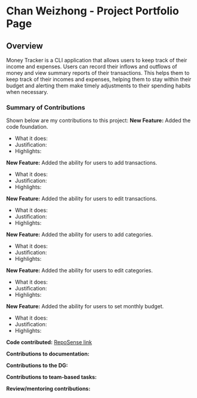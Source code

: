 # Chan Weizhong - Project Portfolio Page

## Overview
Money Tracker is a CLI application that allows users to keep track of their income and expenses.
Users can record their inflows and outflows of money and view summary reports of their transactions.
This helps them to keep track of their incomes and expenses, helping them to stay within their budget
and alerting them make timely adjustments to their spending habits when necessary.

### Summary of Contributions
Shown below are my contributions to this project:
**New Feature:** Added the code foundation.
- What it does:
- Justification:
- Highlights:

**New Feature:** Added the ability for users to add transactions.
- What it does:
- Justification:
- Highlights:

**New Feature:** Added the ability for users to edit transactions.
- What it does:
- Justification:
- Highlights:

**New Feature:** Added the ability for users to add categories.
- What it does:
- Justification:
- Highlights:

**New Feature:** Added the ability for users to edit categories.
- What it does:
- Justification:
- Highlights:

**New Feature:** Added the ability for users to set monthly budget.
- What it does:
- Justification:
- Highlights:

**Code contributed:**
[RepoSense link](https://nus-tic4001-ay2021s1.github.io/tp-dashboard/#breakdown=true&search=e0260222)

**Contributions to documentation:**

**Contributions to the DG:**

**Contributions to team-based tasks:**

**Review/mentoring contributions:**